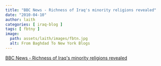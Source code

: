 ```yaml
---
title: "BBC News - Richness of Iraq's minority religions revealed"
date: "2010-04-10"
author: laith
categories: [ iraq-blog ]
tags: [ fbtny ]
image:
  path: assets/laith/images/fbtn.jpg
  alt: From Baghdad To New York Blogs
---
```


[BBC News - Richness of Iraq's minority religions revealed](https://news.bbc.co.uk/2/hi/programmes/from_our_own_correspondent/8598970.stm)
